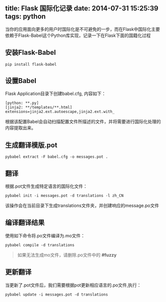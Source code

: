 title: Flask 国际化记录
date: 2014-07-31 15:25:39
tags: python
---


当你的应用面向更多的用户时国际化是不可避免的一步，而在Flask中国际化主要依赖于Flask-Babel这个Python库实现，记录一下在Flask下面的国籍化过程

<!-- more -->

## 安装Flask-Babel


    pip install flask-babel


## 设置Babel

Flask Application目录下创建babel.cfg, 内容如下：


    [python: **.py]
    [jinja2: **/templates/**.html]
    extensions=jinja2.ext.autoescape,jinja2.ext.with_

根据该配置Babel会自动扫描配置文件所描述的文件，并将需要进行国际化处理的内容提取出来。



## 生成翻译模版.pot


    pybabel extract -F babel.cfg -o messages.pot .


## 翻译

根据.pot文件生成特定语言的国际化文件：

    pybabel init -i messages.pot -d translations -l zh_CN


该操作会在当前目录下生成translations文件夹，并创建响应的message.po文件

## 编译翻译结果

使用如下命令将.po文件编译为.mo文件：

    pybabel compile -d translations


> 如果无法生成mo文件，请删除.po文件中的 **#fuzzy**

## 更新翻译

当更新了.pot文件后，我们需要根据pot更新相应语言的.po文件,执行：

    pybabel update -i messages.pot -d translations
